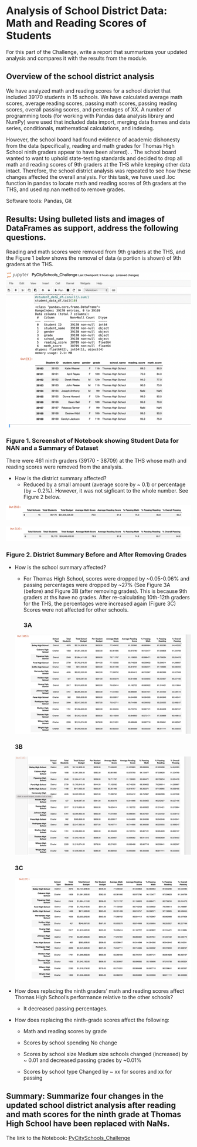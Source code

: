 # Analysis of School District Data: Math and Reading Scores of Students

For this part of the Challenge, write a report that summarizes your updated analysis and compares it with the results from the module.

## Overview of the school district analysis

We have analyzed math and reading scores for a school district that included 39170 students in 15 schools. We have calculated average math scores, average reading scores, passing math scores, passing reading scores, overall passing scores, and percentages of XX. A number of programming tools (for working with Pandas data analysis library and NumPy) were used that included data import, merging data frames and data series, conditionals, mathematical calculations, and indexing.   

However, the school board had found evidence of academic dishonesty from the data (specifically, reading and math grades for Thomas High School ninth graders appear to have been altered). . The school board wanted to want to uphold state-testing standards and decided to drop all math and reading scores of 9th graders at the THS while keeping other data intact. Therefore, the school district analysis was repeated to see how these changes affected the overall analysis. For this task, we have used .loc function in pandas to locate math and reading scores of 9th graders at the THS, and used np.nan method to remove grades.

Software tools: Pandas, Git

## Results: Using bulleted lists and images of DataFrames as support, address the following questions.

Reading and math scores were removed from 9th graders at the THS, and the Figure 1 below shows the removal of data (a portion is shown) of 9th graders at the THS.

  ![School DataFrame](/resources/school_data_after_removing_grades.png)
   
  ### Figure 1. Screenshot of Notebook showing Student Data for NAN and a Summary of Dataset
  
  There were 461 ninth graders (39170 - 38709) at the THS whose math and reading scores were removed from the analysis. 
  
  - How is the district summary affected?
      - Reduced by a small amount (average score by ~ 0.1) or percentage (by ~ 0.2%). However, it was not sigficant to the whole number. See Figure 2 below.


![District Summary Before](/resources/district-summary-before.png)

![District Summary After](/resources/district_summary_after_repeating.png)
 

### Figure 2. District Summary Before and After Removing Grades


- How is the school summary affected?

  - For Thomas High School, scores were dropped by ~0.05-0.06% and passing percentages were dropped by ~27% (See Figure 3A (before) and Figure 3B (after removing grades). This is because 9th graders at ths have no grades. After re-calculating 10th-12th graders for the THS, the percentages were increased again (Figure 3C) Scores were not affected for other schools. 
    
    ### 3A
  ![School Summary Before Repeating](/resources/school_summary_before-repeating.png)
  
   ### 3B
  
  ![School Summary After_Removing_9thGr](/resources/school_summary-after-removing-9thgr.png)
  
   ### 3C
   
  ![School Summary After_Recalculating_THS-10TH-12TH](/resources/school-summary-after-including_THS10th-12th.png)
  
- How does replacing the ninth graders’ math and reading scores affect Thomas High School’s performance relative to the other schools?
   
  - It decreased passing percentages. 

- How does replacing the ninth-grade scores affect the following:

  - Math and reading scores by grade
  
  - Scores by school spending
      No change
      
  - Scores by school size
      Medium size schools changed (increased) by ~ 0.01 and decreased passing grades by ~0.01%
      
  - Scores by school type
      Changed by ~ xx for scores and xx for passing
      
## Summary: Summarize four changes in the updated school district analysis after reading and math scores for the ninth grade at Thomas High School have been replaced with NaNs.


The link to the Notebook: [PyCitySchools_Challenge](/PyCitySchools_Challenge.ipynb)
